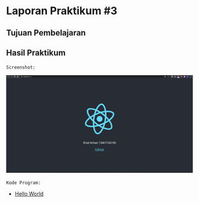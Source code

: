 # Laporan Praktikum #3

## Tujuan Pembelajaran

## Hasil Praktikum

`Screenshot:`

![Percobaan1](img/Screenshot_1.png)

`Kode Program:`

* [Hello World](../../src/02_hello_world/hello)
